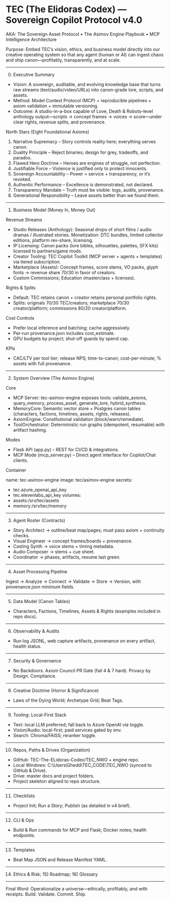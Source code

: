 # TEC (The Elidoras Codex) — Sovereign Copilot Protocol v4.0

AKA: The Sovereign Asset Protocol • The Asimov Engine Playbook • MCP Intelligence Architecture

Purpose: Embed TEC’s vision, ethics, and business model directly into our creative operating system so that any agent (human or AI) can ingest chaos and ship canon—profitably, transparently, and at scale.

---

0) Executive Summary

- Vision: A sovereign, auditable, and evolving knowledge base that turns raw streams (text/audio/video/URLs) into canon-grade lore, scripts, and assets.
- Method: Model Context Protocol (MCP) + reproducible pipelines + axiom validation + immutable versioning.
- Outcome: A studio-in-a-box capable of Love, Death & Robots–level anthology output—scripts → concept frames → voices → score—under clear rights, revenue splits, and provenance.

North Stars (Eight Foundational Axioms)

1. Narrative Supremacy – Story controls reality here; everything serves canon.
2. Duality Principle – Reject binaries; design for grey, tradeoffs, and paradox.
3. Flawed Hero Doctrine – Heroes are engines of struggle, not perfection.
4. Justifiable Force – Violence is justified only to protect innocents.
5. Sovereign Accountability – Power = service + transparency, or it’s revoked.
6. Authentic Performance – Excellence is demonstrated, not declared.
7. Transparency Mandate – Truth must be visible: logs, audits, provenance.
8. Generational Responsibility – Leave assets better than we found them.

---

1) Business Model (Money In, Money Out)

Revenue Streams

- Studio Releases (Anthology): Seasonal drops of short films / audio dramas / illustrated stories. Monetization: DTC bundles, limited collector editions, platform rev-share, licensing.
- IP Licensing: Canon packs (lore bibles, silhouettes, palettes, SFX kits) licensed to partners/game mods.
- Creator Tooling: TEC Copilot Toolkit (MCP server + agents + templates) via tiered subscription.
- Marketplace (Assets): Concept frames, score stems, VO packs, glyph fonts → revenue share 70/30 in favor of creators.
- Custom Commissions; Education (masterclass + licenses).

Rights & Splits

- Default: TEC retains canon + creator retains personal portfolio rights.
- Splits: originals 70/30 TEC/creators; marketplace 70/30 creator/platform; commissions 80/20 creator/platform.

Cost Controls

- Prefer local inference and batching; cache aggressively.
- Per-run provenance.json includes cost_estimate.
- GPU budgets by project; shut-off guards by spend cap.

KPIs

- CAC/LTV per tool tier; release NPS; time-to-canon; cost-per-minute; % assets with full provenance.

---

2) System Overview (The Asimov Engine)

Core

- MCP Server: tec-asimov-engine exposes tools: validate_axioms, query_memory, process_asset, generate_lore, hybrid_synthesis.
- MemoryCore: Semantic vector store + Postgres canon tables (characters, factions, timelines, assets, rights, releases).
- AxiomEngine: Constitutional validation (block/warn/remediate).
- ToolOrchestrator: Deterministic run graphs (idempotent, resumable) with artifact hashing.

Modes

- Flask API (app.py) – REST for CI/CD & integrations.
- MCP Mode (mcp_server.py) – Direct agent interface for Copilot/Chat clients.

Container

name: tec-asimov-engine
image: tec/asimov-engine
secrets:
  - tec.azure_openai_api_key
  - tec.elevenlabs_api_key
volumes:
  - assets:/srv/tec/assets
  - memory:/srv/tec/memory

---

3) Agent Roster (Contracts)

- Story Architect → outline/beat map/pages; must pass axiom + continuity checks.
- Visual Engineer → concept frames/boards + provenance.
- Casting Synth → voice stems + timing metadata.
- Audio Composer → stems + cue sheet.
- Coordinator → phases, artifacts, resume last green.

---

4) Asset Processing Pipeline

Ingest → Analyze → Connect → Validate → Store → Version, with provenance.json minimum fields.

---

5) Data Model (Canon Tables)

- Characters, Factions, Timelines, Assets & Rights (examples included in repo docs).

---

6) Observability & Audits

- Run log JSONL, web capture artifacts, provenance on every artifact, health status.

---

7) Security & Governance

- No Backdoors. Axiom Council PR Gate (fail 4 & 7 hard). Privacy by Design. Compliance.

---

8) Creative Doctrine (Horror & Significance)

- Laws of the Dying World; Archetype Grid; Beat Tags.

---

9) Tooling: Local-First Stack

- Text: local LLM preferred; fall back to Azure OpenAI via toggle.
- Vision/Audio: local-first; paid services gated by env.
- Search: Chroma/FAISS; reranker toggle.

---

10) Repos, Paths & Drives (Organization)

- GitHub: TEC-The-ELidoras-Codex/TEC_NWO + engine repo.
- Local Windows: C:\Users\Ghedd\TEC_CODE\TEC_NWO (synced to GitHub & Drive).
- Drive: master docs and project folders.
- Project skeleton aligned to repo structure.

---

11) Checklists

- Project Init; Run a Story; Publish (as detailed in v4 brief).

---

12) CLI & Ops

- Build & Run commands for MCP and Flask; Docker notes; health endpoints.

---

13) Templates

- Beat Map JSON and Release Manifest YAML.

---

14) Ethics & Risk; 15) Roadmap; 16) Glossary

---

Final Word: Operationalize a universe—ethically, profitably, and with receipts. Build. Validate. Commit. Ship.
